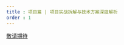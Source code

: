 ```yaml
---
title : 项目篇 | 项目实战拆解与技术方案深度解析
order : 1
---
```


[敬请期待](https://javaguide.cn/open-source-project/practical-project.html)
